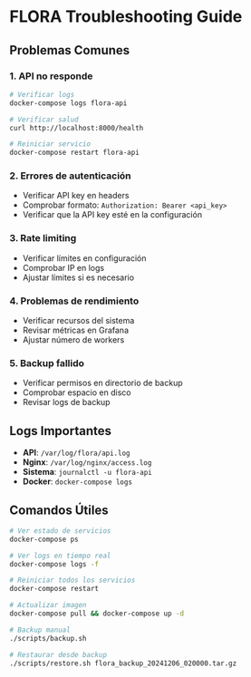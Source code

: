 # FLORA Troubleshooting Guide

## Problemas Comunes

### 1. API no responde
```bash
# Verificar logs
docker-compose logs flora-api

# Verificar salud
curl http://localhost:8000/health

# Reiniciar servicio
docker-compose restart flora-api
```

### 2. Errores de autenticación
- Verificar API key en headers
- Comprobar formato: `Authorization: Bearer <api_key>`
- Verificar que la API key esté en la configuración

### 3. Rate limiting
- Verificar límites en configuración
- Comprobar IP en logs
- Ajustar límites si es necesario

### 4. Problemas de rendimiento
- Verificar recursos del sistema
- Revisar métricas en Grafana
- Ajustar número de workers

### 5. Backup fallido
- Verificar permisos en directorio de backup
- Comprobar espacio en disco
- Revisar logs de backup

## Logs Importantes

- **API**: `/var/log/flora/api.log`
- **Nginx**: `/var/log/nginx/access.log`
- **Sistema**: `journalctl -u flora-api`
- **Docker**: `docker-compose logs`

## Comandos Útiles

```bash
# Ver estado de servicios
docker-compose ps

# Ver logs en tiempo real
docker-compose logs -f

# Reiniciar todos los servicios
docker-compose restart

# Actualizar imagen
docker-compose pull && docker-compose up -d

# Backup manual
./scripts/backup.sh

# Restaurar desde backup
./scripts/restore.sh flora_backup_20241206_020000.tar.gz
```
